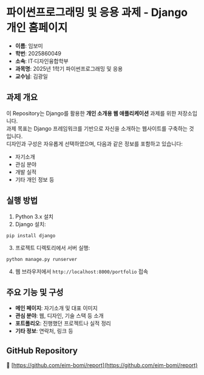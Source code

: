# 파이썬프로그래밍 및 응용 과제 - Django 개인 홈페이지

- **이름**: 임보미  
- **학번**: 2025860049  
- **소속**: IT·디자인융합학부  
- **과목명**: 2025년 1학기 파이썬프로그래밍 및 응용  
- **교수님**: 김광일

## 과제 개요

이 Repository는 Django를 활용한 **개인 소개용 웹 애플리케이션** 과제를 위한 저장소입니다.  
과제 목표는 Django 프레임워크를 기반으로 자신을 소개하는 웹사이트를 구축하는 것입니다.  
디자인과 구성은 자유롭게 선택하였으며, 다음과 같은 정보를 포함하고 있습니다:

- 자기소개
- 관심 분야
- 개발 실적
- 기타 개인 정보 등

## 실행 방법

1. Python 3.x 설치
2. Django 설치:

```
pip install django
```

3. 프로젝트 디렉토리에서 서버 실행:

```
python manage.py runserver
```

4. 웹 브라우저에서 `http://localhost:8000/portfolio` 접속

## 주요 기능 및 구성

- **메인 페이지**: 자기소개 및 대표 이미지
- **관심 분야**: 웹, 디자인, 기술 스택 등 소개
- **포트폴리오**: 진행했던 프로젝트나 실적 정리
- **기타 정보**: 연락처, 링크 등

## GitHub Repository

🔗 [https://github.com/eim-bomi/report](https://github.com/eim-bomi/report)
